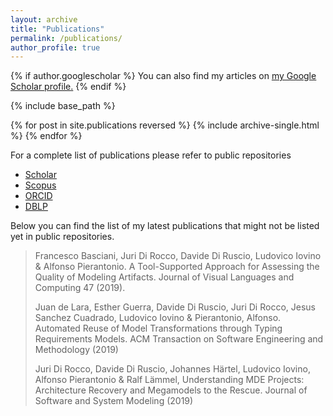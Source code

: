 ```yaml
---
layout: archive
title: "Publications"
permalink: /publications/
author_profile: true
---
```


{% if author.googlescholar %}
  You can also find my articles on <u><a href="{{author.googlescholar}}">my Google Scholar profile</a>.</u>
{% endif %}

{% include base_path %}

{% for post in site.publications reversed %}
  {% include archive-single.html %}
{% endfor %}


For a complete list of publications please refer to public repositories

* [Scholar](https://scholar.google.it/citations?user=JVTAEMMAAAAJ&hl=en)
* [Scopus](https://www.scopus.com/authid/detail.uri?authorId=15064742800)
* [ORCID](http://orcid.org/0000-0002-5231-3952)
* [DBLP](https://dblp.org/pers/hd/p/Pierantonio:Alfonso)

Below you can find the list of my latest publications that might not be listed yet in public repositories.

> Francesco Basciani, Juri Di Rocco, Davide Di Ruscio, Ludovico Iovino & Alfonso Pierantonio. A Tool-Supported Approach for Assessing the Quality of Modeling Artifacts. Journal of Visual Languages and Computing 47 (2019).
>
> Juan de Lara, Esther Guerra, Davide Di Ruscio, Juri Di Rocco, Jesus Sanchez Cuadrado, Ludovico Iovino & Pierantonio, Alfonso. Automated Reuse of Model Transformations through Typing Requirements Models. ACM Transaction on Software Engineering and Methodology (2019)
>
> Juri Di Rocco, Davide Di Ruscio, Johannes Härtel, Ludovico Iovino, Alfonso Pierantonio & Ralf Lämmel, Understanding MDE Projects: Architecture Recovery and Megamodels to the Rescue. Journal of Software and System Modeling (2019) 



